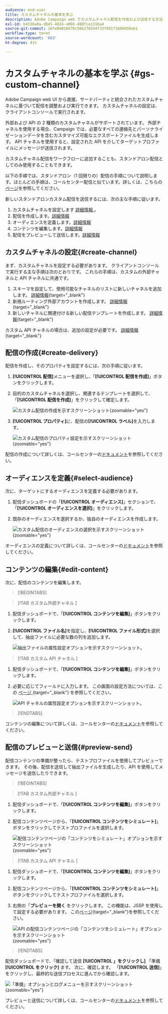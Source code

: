 ```yaml
---
audience: end-user
title: カスタムチャネルの基本を学ぶ
description: Adobe Campaign web でカスタムチャネル配信を作成および送信する方法について説明します
exl-id: b4336a0a-d845-4024-a06b-400fce1316a4
source-git-commit: 16fe04858870c58b2f0244f33f691f1606050e61
workflow-type: tm+mt
source-wordcount: '663'
ht-degree: 41%

---
```


# カスタムチャネルの基本を学ぶ {#gs-custom-channel}

Adobe Campaign web UI から直接、サードパーティと統合されたカスタムチャネルに基づいて配信を調整および実行できます。 カスタムチャネルの設定は、クライアントコンソールで実行されます。

外部および API の 2 種類のカスタムチャネルがサポートされています。 外部チャネルを使用する場合、Campaign では、必要なすべての連絡先とパーソナライゼーションデータを含むカスタマイズ可能なエクスポートファイルを生成します。 API チャネルを使用すると、設定された API を介してターゲットプロファイルにメッセージが送信されます。

カスタムチャネル配信をワークフローに追加することも、スタンドアロン配信としてのみ使用することもできます。

以下の手順では、スタンドアロン（1 回限りの）配信の手順について説明します。ほとんどの手順は、コールセンター配信と似ています。詳しくは、こちらの[ページ](../call-center/create-call-center.md)を参照してください。

新しいスタンドアロンカスタム配信を送信するには、次の主な手順に従います。

1. カスタムチャネルを設定します [ 詳細情報 ](#create-channel)。
1. 配信を作成します。[詳細情報](#create-delivery)
1. オーディエンスを定義します。[詳細情報](#select-audience)
1. コンテンツを編集します。[詳細情報](#edit-content)
1. 配信をプレビューして送信します。[詳細情報](#preview-send)

## カスタムチャネルの設定{#create-channel}

まず、カスタムチャネルを設定する必要があります。 クライアントコンソールで実行する主な手順は次のとおりです。 これらの手順は、カスタムの外部チャネルと API チャネルに共通です。

1. スキーマを設定して、使用可能なチャネルのリストに新しいチャネルを追加します。 [詳細情報](https://experienceleague.adobe.com/docs/campaign/campaign-v8/send/custom-channel.html#configure-schema){target="_blank"}
1. 新規ルーティング外部アカウントを作成します。 [詳細情報](https://experienceleague.adobe.com/docs/campaign/campaign-v8/send/custom-channel.html#reate-ext-account){target="_blank"}
1. 新しいチャネルに関連付ける新しい配信テンプレートを作成します。 [詳細情報](https://experienceleague.adobe.com/docs/campaign/campaign-v8/send/custom-channel.html#create-template){target="_blank"}

カスタム API チャネルの場合は、追加の設定が必要です。 [詳細情報](https://experienceleague.adobe.com/docs/campaign/campaign-v8/send/custom-channel.html#api-additional){target="_blank"}

## 配信の作成{#create-delivery}

配信を作成し、そのプロパティを設定するには、次の手順に従います。

1. **[!UICONTROL 配信]**&#x200B;メニューを選択し、「**[!UICONTROL 配信を作成]**」ボタンをクリックします。

1. 目的のカスタムチャネルを選択し、関連するテンプレートを選択して、「**[!UICONTROL 配信を作成]**」をクリックして確定します。

   ![カスタム配信の作成を示すスクリーンショット](assets/cus-create.png){zoomable="yes"}

1. **[!UICONTROL プロパティ]**&#x200B;に、配信の&#x200B;**[!UICONTROL ラベル]**&#x200B;を入力します。

   ![カスタム配信のプロパティ設定を示すスクリーンショット](assets/cus-properties.png){zoomable="yes"}

配信の作成について詳しくは、コールセンターの[ドキュメント](../call-center/create-call-center.md#create-delivery)を参照してください。

## オーディエンスを定義{#select-audience}

次に、ターゲットにするオーディエンスを定義する必要があります。

1. 配信ダッシュボードの「**[!UICONTROL オーディエンス]**」セクションで、「**[!UICONTROL オーディエンスを選択]**」をクリックします。

1. 既存のオーディエンスを選択するか、独自のオーディエンスを作成します。

   ![カスタム配信のオーディエンスの選択を示すスクリーンショット](assets/cc-audience2.png){zoomable="yes"}

オーディエンスの定義について詳しくは、コールセンターの[ドキュメント](../call-center/create-call-center.md#select-audience)を参照してください。

## コンテンツの編集{#edit-content}

次に、配信のコンテンツを編集します。

>[!BEGINTABS]

>[!TAB  カスタム外部チャネル ]

1. 配信ダッシュボードで、「**[!UICONTROL コンテンツを編集]**」ボタンをクリックします。

1. **[!UICONTROL ファイル名]**&#x200B;を指定し、**[!UICONTROL ファイル形式]**&#x200B;を選択して、抽出ファイルに必要な数の列を追加します。

   ![抽出ファイルの属性設定オプションを示すスクリーンショット。](assets/cc-content-attributes.png)

>[!TAB  カスタム API チャネル ]

1. 配信ダッシュボードで、「**[!UICONTROL コンテンツを編集]**」ボタンをクリックします。

1. 必要に応じてフィールドに入力します。 この画面の設定方法については、この [ ページ ](https://experienceleague.adobe.com/docs/campaign/campaign-v8/send/custom-channel.html#api-additional-screen){target="_blank"} を参照してください。

   ![API チャネルの属性設定オプションを示すスクリーンショット。](assets/cc-content-attributes-api.png)

>[!ENDTABS]

コンテンツの編集について詳しくは、コールセンターの[ドキュメント](../call-center/create-call-center.md#edit-content)を参照してください。

## 配信のプレビューと送信{#preview-send}

配信コンテンツの準備が整ったら、テストプロファイルを使用してプレビューできます。 その後、配信を送信して抽出ファイルを生成したり、API を使用してメッセージを送信したりできます。

>[!BEGINTABS]

>[!TAB  カスタム外部チャネル ]

1. 配信ダッシュボードで、「**[!UICONTROL コンテンツを編集]**」ボタンをクリックします。

1. 配信コンテンツページから、「**[!UICONTROL コンテンツをシミュレート]**」ボタンをクリックしてテストプロファイルを選択します。

   ![配信コンテンツページの「コンテンツをシミュレート」オプションを示すスクリーンショット](assets/cus-simulate.png){zoomable="yes"}

>[!TAB  カスタム API チャネル ]

1. 配信ダッシュボードで、「**[!UICONTROL コンテンツを編集]**」ボタンをクリックします。

1. 配信コンテンツページから、「**[!UICONTROL コンテンツをシミュレート]**」ボタンをクリックしてテストプロファイルを選択します。

1. 右側の「**プレビューを開く** をクリックします。 この機能は、JSSP を使用して設定する必要があります。 この[ページ](https://experienceleague.adobe.com/docs/campaign/campaign-v8/send/custom-channel.html#api-additional-preview){target="_blank"}を参照してください。

   ![API の配信コンテンツページの「コンテンツをシミュレート」オプションを示すスクリーンショット ](assets/cus-simulate-api.png){zoomable="yes"}

>[!ENDTABS]

配信ダッシュボードで、「確認して送信 **[!UICONTROL 」をクリックし]** 「準備 **[!UICONTROL をクリック]** ます。 次に、確認します。 「**[!UICONTROL 送信]**」をクリックし、最終的な送信プロセスに進んでから確認します。

![「準備」オプションとログメニューを示すスクリーンショット](assets/cus-prepare.png){zoomable="yes"}

プレビューと送信について詳しくは、コールセンターの[ドキュメント](../call-center/create-call-center.md#preview-send)を参照してください。

